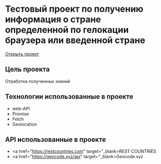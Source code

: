# Тестовый проект по получению информация о стране определенной по гелокации браузера или введенной стране

<a  href="https://info-counrties.netlify.app" target="_blank">Открыть проект</a>

## Цель проекта

Отработка полученных знаний

## Технологии использованные в проекте
 - web-API
 - Promise
 - Fetch
 - Geolocation

## API использованные в проекте
 - <a  href="https://restcountries.com" target="_blank>REST COUNTRIES</a>
 - <a  href="https://geocode.xyz/api" target="_blank>Geocode.xyz</a>
